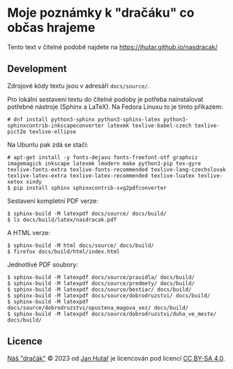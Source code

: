 Moje poznámky k "dračáku" co občas hrajeme
==========================================

Tento text v čitelné podobě najdete na https://jhutar.github.io/nasdracak/

Development
-----------

Zdrojové kódy textu jsou v adresáři `docs/source/`.

Pro lokální sestavení textu do čitelné podoby je potřeba nainstalovat potřebné nástroje (Sphinx a LaTeX). Na Fedora Linuxu to je tímto příkazem:

    # dnf install python3-sphinx python3-sphinx-latex python3-sphinxcontrib-inkscapeconverter latexmk texlive-babel-czech texlive-pict2e texlive-ellipse

Na Ubuntu pak zdá se stačí:

    # apt-get install -y fonts-dejavu fonts-freefont-otf graphviz imagemagick inkscape latexmk lmodern make python3-pip tex-gyre texlive-fonts-extra texlive-fonts-recommended texlive-lang-czechslovak texlive-latex-extra texlive-latex-recommended texlive-luatex texlive-xetex xindy
    $ pip install sphinx sphinxcontrib-svg2pdfconverter

Sestavení kompletní PDF verze:

    $ sphinx-build -M latexpdf docs/source/ docs/build/
    $ ls docs/build/latex/nasdracak.pdf

A HTML verze:

    $ sphinx-build -M html docs/source/ docs/build/
    $ firefox docs/build/html/index.html

Jednotlivé PDF soubory:

    $ sphinx-build -M latexpdf docs/source/pravidla/ docs/build/
    $ sphinx-build -M latexpdf docs/source/predmety/ docs/build/
    $ sphinx-build -M latexpdf docs/source/bestiar/ docs/build/
    $ sphinx-build -M latexpdf docs/source/dobrodruzstvi/ docs/build/
    $ sphinx-build -M latexpdf docs/source/dobrodruzstvi/opustena_magova_vez/ docs/build/
    $ sphinx-build -M latexpdf docs/source/dobrodruzstvi/duha_ve_meste/ docs/build/

Licence
-------

[Náš "dračák"](https://github.com/jhutar/nasdracak/) © 2023 od [Jan Hutař](mailto:jhutar@seznam.cz) je licencován pod licencí [CC BY-SA 4.0](https://creativecommons.org/licenses/by-sa/4.0/).
